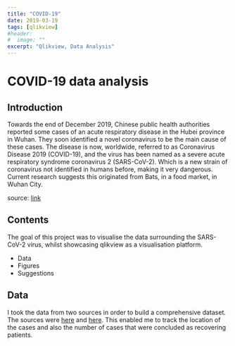 ```yaml
---
title: "COVID-19"
date: 2019-03-19
tags: [qlikview]
#header:
#  image: ""
excerpt: "Qlikview, Data Analysis"
---
```


# COVID-19 data analysis

## Introduction
Towards the end of December 2019, Chinese public health authorities reported some cases of an acute respiratory disease in the Hubei province in Wuhan. They soon identified a novel coronavirus to be the main cause of these cases. The disease is now, worldwide, referred to as Coronavirus Disease 2019 (COVID-19), and the virus has been named as a severe acute respiratory syndrome coronavirus 2 (SARS-CoV-2). Which is a new strain of coronavirus not identified in humans before, making it very dangerous. Current research suggests this originated from Bats, in a food market, in Wuhan City.

source: [link](https://www.ecdc.europa.eu/en/novel-coronavirus-china)

## Contents
The goal of this project was to visualise the data surrounding the SARS-CoV-2 virus, whilst showcasing qlikview as a visualisation platform.
+ Data
+ Figures
+ Suggestions

## Data
I took the data from two sources in order to build a comprehensive dataset.
The sources were [here](https://www.ecdc.europa.eu/en/publications-data/download-todays-data-geographic-distribution-covid-19-cases-worldwide) and [here](https://data.humdata.org/dataset/novel-coronavirus-2019-ncov-cases).
This enabled me to track the location of the cases and also the number of cases that were concluded as recovering patients.
